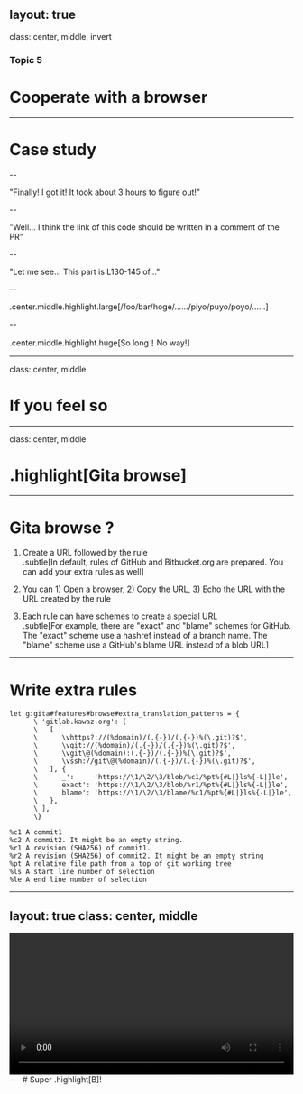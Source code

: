 layout: true
---
class: center, middle, invert
### Topic 5
# Cooperate with a browser
---
# Case study

--

"Finally! I got it! It took about 3 hours to figure out!"

--

"Well... I think the link of this code should be written in a comment of the PR"

--

"Let me see... This part is L130-145 of..."

--

.center.middle.highlight.large[/foo/bar/hoge/....../piyo/puyo/poyo/......]

--

.center.middle.highlight.huge[So long！No way!]

---
class: center, middle
# If you feel so
---
class: center, middle
# .highlight[Gita browse]
---
# Gita browse ?

1. Create a URL followed by the rule<br>
  .subtle[In default, rules of GitHub and Bitbucket.org are prepared. You can add your extra rules as well]

2. You can 1) Open a browser, 2) Copy the URL, 3) Echo the URL with the URL created by the rule

3. Each rule can have schemes to create a special URL<br>
  .subtle[For example, there are "exact" and "blame" schemes for GitHub. The "exact" scheme use a hashref instead of a branch name. The "blame" scheme use a GitHub's blame URL instead of a blob URL]
---
# Write extra rules

```vim
let g:gita#features#browse#extra_translation_patterns = {
      \ 'gitlab.kawaz.org': [
      \   [
      \     '\vhttps?://(%domain)/(.{-})/(.{-})%(\.git)?$',
      \     '\vgit://(%domain)/(.{-})/(.{-})%(\.git)?$',
      \     '\vgit\@(%domain):(.{-})/(.{-})%(\.git)?$',
      \     '\vssh://git\@(%domain)/(.{-})/(.{-})%(\.git)?$',
      \   ], {
      \     '_':     'https://\1/\2/\3/blob/%c1/%pt%{#L|}ls%{-L|}le',
      \     'exact': 'https://\1/\2/\3/blob/%r1/%pt%{#L|}ls%{-L|}le',
      \     'blame': 'https://\1/\2/\3/blame/%c1/%pt%{#L|}ls%{-L|}le',
      \   },
      \ ],
      \}
```
    %c1	A commit1
    %c2	A commit2. It might be an empty string.
    %r1	A revision (SHA256) of commit1.
    %r2	A revision (SHA256) of commit2. It might be an empty string
    %pt	A relative file path from a top of git working tree
    %ls	A start line number of selection
    %le	A end line number of selection
---
layout: true
class: center, middle
---
<video controls style="width: 100%">
  <source src="img/gita_browse.webm">
</video>
---
# Super .highlight[B]!


